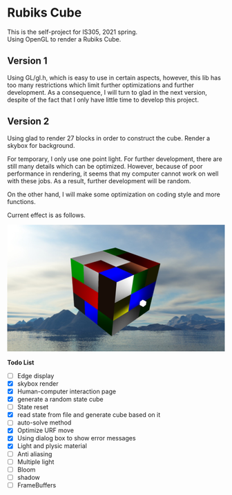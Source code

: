 # Rubiks Cube 
This is the self-project for IS305, 2021 spring.  
Using OpenGL to render a Rubiks Cube.

## Version 1
Using GL/gl.h, which is easy to use in certain aspects, however, this lib has too many restrictions which limit further optimizations and further development. As a consequence, 
I will turn to glad in the next version, despite of the fact that I only have little time to develop this project.

## Version 2
Using glad to render 27 blocks in order to construct the cube. Render a skybox for background.  

For temporary, I only use one point light. For further development, there are still many details which can be optimized. However, because of poor performance in rendering, it seems that my computer cannot work on well with these jobs. As a result, further development will be random. 

On the other hand, I will make some optimization on coding style and more functions.

Current effect is as follows.

![avatar](./pic.jpg)


**Todo List**  
- [ ] Edge display
- [x] skybox render 
- [x] Human-computer interaction page
- [x] generate a random state cube
- [ ] State reset
- [x] read state from file and generate cube based on it
- [ ] auto-solve method
- [x] Optimize URF move
- [x] Using dialog box to show error messages
- [x] Light and plysic material
- [ ] Anti aliasing
- [ ] Multiple light
- [ ] Bloom
- [ ] shadow
- [ ] FrameBuffers
